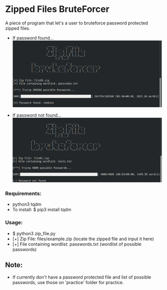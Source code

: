 # Zipped Files BruteForcer
A piece of program that let's a user to bruteforce password protected zipped files.

* If password found...
![Looks](https://github.com/Stetcha/ZippedBruteForcer/blob/master/screenshots/screenshot01.png)

* If password not found...
![Looks](https://github.com/Stetcha/ZippedBruteForcer/blob/master/screenshots/screenshot02.png)

### Requirements:
* python3 tqdm
* To install:
$ pip3 install tqdm

### Usage:
- $ python3 zip_file.py
- [+] Zip File: files/example.zip (locate the zipped file and input it here)
- [+] File containing wordlist: passwords.txt (wordlist of possible passwords)

## Note:
* If currently don't have a password protected file and list of possible passwords, use those on 'practice' folder for practice.

